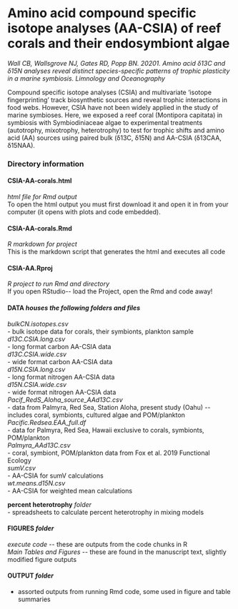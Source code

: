 # Amino acid compound specific isotope analyses (AA-CSIA) of reef corals and their endosymbiont algae
*Wall CB, Wallsgrove NJ, Gates RD, Popp BN. 20201. Amino acid δ13C and δ15N analyses reveal distinct species-specific patterns of trophic plasticity in a marine symbiosis. Limnology and Oceanography*  

Compound specific isotope analyses (CSIA) and multivariate ‘isotope fingerprinting’ track biosynthetic sources and reveal trophic interactions in food webs. However, CSIA have not been widely applied in the study of marine symbioses. Here, we exposed a reef coral (Montipora capitata) in symbiosis with Symbiodiniaceae algae to experimental treatments (autotrophy, mixotrophy, heterotrophy) to test for trophic shifts and amino acid (AA) sources using paired bulk (δ13C, δ15N) and AA-CSIA (δ13CAA, δ15NAA).
   
### Directory information   
  
#### CSIA-AA-corals.html  
   *html file for Rmd output*  
   To open the html output you must first download it and open it in from your computer (it opens with plots and code embedded).
  
#### CSIA-AA-corals.Rmd   
   *R markdown for project*   
   This is the markdown script that generates the html and executes all code
  
#### CSIA-AA.Rproj  
   *R project to run Rmd and directory*  
   If you open RStudio-- load the Project, open the Rmd and code away!
  
#### DATA   *houses the following folders and files*  
   *bulkCN.isotopes.csv*  
       - bulk isotope data for corals, their symbionts, plankton sample  
   *d13C.CSIA.long.csv*  
       - long format carbon AA-CSIA data  
   *d13C.CSIA.wide.csv*  
        - wide format carbon AA-CSIA data  
   *d15N.CSIA.long.csv*  
        - long format nitrogen AA-CSIA data  
   *d15N.CSIA.wide.csv*  
       - wide format nitrogen AA-CSIA data  
   *Pacif_RedS_Aloha_source_AAd13C.csv*  
      - data from Palmyra, Red Sea, Station Aloha, present study (Oahu) -- includes coral, symbionts, cultured algae and POM/plankton  
   *Pacific.Redsea.EAA_full.df*  
      - data for Palmyra, Red Sea, Hawaii exclusive to corals, symbionts, POM/plankton  
   *Palmyra_AAd13C.csv*  
      - coral, symbiont, POM/plankton data from Fox et al. 2019 Functional Ecology  
   *sumV.csv*  
      - AA-CSIA for sumV calculations  
   *wt.means.d15N.csv*  
      - AA-CSIA for weighted mean calculations  
      
  **percent heterotrophy** *folder*  
    - spreadsheets to calculate percent heterotrophy in mixing models  
      
#### FIGURES *folder*  
   *execute code* -- these are outputs from the code chunks in R  
   *Main Tables and Figures* -- these are found in the manuscript text, slightly modified figure outputs  
   
#### OUTPUT *folder*  
   - assorted outputs from running Rmd code, some used in figure and table summaries
